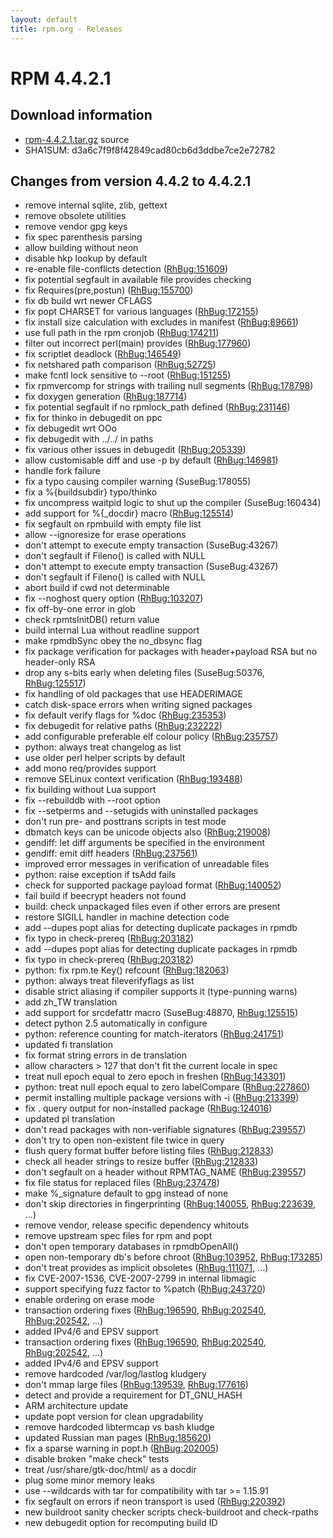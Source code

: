 ```yaml
---
layout: default
title: rpm.org - Releases
---
```


# RPM 4.4.2.1

## Download information
 * [rpm-4.4.2.1.tar.gz](https://ftp.osuosl.org/pub/rpm/releases/rpm-4.4.x/rpm-4.4.2.1.tar.gz) source
 * SHA1SUM: d3a6c7f9f8f42849cad80cb6d3ddbe7ce2e72782

## Changes from version 4.4.2 to 4.4.2.1

 * remove internal sqlite, zlib, gettext
 * remove obsolete utilities
 * remove vendor gpg keys
 * fix spec parenthesis parsing
 * allow building without neon
 * disable hkp lookup by default
 * re-enable file-conflicts detection ([RhBug:151609](https://bugzilla.redhat.com/show_bug.cgi?id=151609))
 * fix potential segfault in available file provides checking
 * fix Requires(pre,postun) ([RhBug:155700](https://bugzilla.redhat.com/show_bug.cgi?id=155700)) 
 * fix db build wrt newer CFLAGS
 * fix popt CHARSET for various languages ([RhBug:172155](https://bugzilla.redhat.com/show_bug.cgi?id=172155))
 * fix install size calculation with excludes in manifest ([RhBug:89661](https://bugzilla.redhat.com/show_bug.cgi?id=89661))
 * use full path in the rpm cronjob ([RhBug:174211](https://bugzilla.redhat.com/show_bug.cgi?id=174211))
 * filter out incorrect perl(main) provides ([RhBug:177960](https://bugzilla.redhat.com/show_bug.cgi?id=177960))
 * fix scriptlet deadlock ([RhBug:146549](https://bugzilla.redhat.com/show_bug.cgi?id=146549))
 * fix netshared path comparison ([RhBug:52725](https://bugzilla.redhat.com/show_bug.cgi?id=52725))
 * make fcntl lock sensitive to --root ([RhBug:151255](https://bugzilla.redhat.com/show_bug.cgi?id=151255))
 * fix rpmvercomp for strings with trailing null segments ([RhBug:178798](https://bugzilla.redhat.com/show_bug.cgi?id=178798))
 * fix doxygen generation ([RhBug:187714](https://bugzilla.redhat.com/show_bug.cgi?id=187714))
 * fix potential segfault if no rpmlock_path defined ([RhBug:231146](https://bugzilla.redhat.com/show_bug.cgi?id=231146))
 * fix for thinko in debugedit on ppc
 * fix debugedit wrt OOo
 * fix debugedit with ../../ in paths
 * fix various other issues in debugedit ([RhBug:205339](https://bugzilla.redhat.com/show_bug.cgi?id=205339))
 * allow customisable diff and use -p by default ([RhBug:146981](https://bugzilla.redhat.com/show_bug.cgi?id=146981))
 * handle fork failure 
 * fix a typo causing compiler warning (SuseBug:178055)
 * fix a %{buildsubdir} typo/thinko
 * fix uncompress waitpid logic to shut up the compiler (SuseBug:160434)
 * add support for %{_docdir} macro ([RhBug:125514](https://bugzilla.redhat.com/show_bug.cgi?id=125514)) 
 * fix segfault on rpmbuild with empty file list
 * allow --ignoresize for erase operations
 * don't attempt to execute empty transaction (SuseBug:43267) 
 * don't segfault if Fileno() is called with NULL
 * don't attempt to execute empty transaction (SuseBug:43267)
 * don't segfault if Fileno() is called with NULL
 * abort build if cwd not determinable 
 * fix --noghost query option ([RhBug:103207](https://bugzilla.redhat.com/show_bug.cgi?id=103207))
 * fix off-by-one error in glob
 * check rpmtsInitDB() return value
 * build internal Lua without readline support
 * make rpmdbSync obey the no_dbsync flag
 * fix package verification for packages with header+payload RSA but no header-only RSA
 * drop any s-bits early when deleting files (SuseBug:50376, [RhBug:125517](https://bugzilla.redhat.com/show_bug.cgi?id=125517))
 * fix handling of old packages that use HEADERIMAGE
 * catch disk-space errors when writing signed packages
 * fix default verify flags for %doc ([RhBug:235353](https://bugzilla.redhat.com/show_bug.cgi?id=235353))
 * fix debugedit for relative paths ([RhBug:232222](https://bugzilla.redhat.com/show_bug.cgi?id=232222))
 * add configurable preferable elf colour policy ([RhBug:235757](https://bugzilla.redhat.com/show_bug.cgi?id=235757))
 * python: always treat changelog as list
 * use older perl helper scripts by default
 * add mono req/provides support
 * remove SELinux context verification ([RhBug:193488](https://bugzilla.redhat.com/show_bug.cgi?id=193488))
 * fix building without Lua support
 * fix --rebuilddb with --root option
 * fix --setperms and --setugids with uninstalled packages
 * don't run pre- and posttrans scripts in test mode
 * dbmatch keys can be unicode objects also ([RhBug:219008](https://bugzilla.redhat.com/show_bug.cgi?id=219008))
 * gendiff: let diff arguments be specified in the environment
 * gendiff: emit diff headers ([RhBug:237561](https://bugzilla.redhat.com/show_bug.cgi?id=237561))
 * improved error messages in verification of unreadable files
 * python: raise exception if tsAdd fails
 * check for supported package payload format ([RhBug:140052](https://bugzilla.redhat.com/show_bug.cgi?id=140052))
 * fail build if beecrypt headers not found
 * build: check unpackaged files even if other errors are present
 * restore SIGILL handler in machine detection code
 * add --dupes popt alias for detecting duplicate packages in rpmdb
 * fix typo in check-prereq ([RhBug:203182](https://bugzilla.redhat.com/show_bug.cgi?id=203182))
 * add --dupes popt alias for detecting duplicate packages in rpmdb
 * fix typo in check-prereq ([RhBug:203182](https://bugzilla.redhat.com/show_bug.cgi?id=203182))
 * python: fix rpm.te Key() refcount ([RhBug:182063](https://bugzilla.redhat.com/show_bug.cgi?id=182063))
 * python: always treat fileverifyflags as list
 * disable strict aliasing if compiler supports it (type-punning warns)
 * add zh_TW translation
 * add support for srcdefattr macro (SuseBug:48870, [RhBug:125515](https://bugzilla.redhat.com/show_bug.cgi?id=125515))
 * detect python 2.5 automatically in configure
 * python: reference counting for match-iterators ([RhBug:241751](https://bugzilla.redhat.com/show_bug.cgi?id=241751))
 * updated fi translation
 * fix format string errors in de translation
 * allow characters > 127 that don't fit the current locale in spec
 * treat null epoch equal to zero epoch in freshen ([RhBug:143301](https://bugzilla.redhat.com/show_bug.cgi?id=143301))
 * python: treat null epoch equal to zero labelCompare ([RhBug:227860](https://bugzilla.redhat.com/show_bug.cgi?id=227860))
 * permit installing multiple package versions with -i ([RhBug:213399](https://bugzilla.redhat.com/show_bug.cgi?id=213399))
 * fix <name>.<arch> query output for non-installed package ([RhBug:124016](https://bugzilla.redhat.com/show_bug.cgi?id=124016))
 * updated pl translation
 * don't read packages with non-verifiable signatures ([RhBug:239557](https://bugzilla.redhat.com/show_bug.cgi?id=239557))
 * don't try to open non-existent file twice in query
 * flush query format buffer before listing files ([RhBug:212833](https://bugzilla.redhat.com/show_bug.cgi?id=212833))
 * check all header strings to resize buffer ([RhBug:212833](https://bugzilla.redhat.com/show_bug.cgi?id=212833))
 * don't segfault on a header without RPMTAG_NAME ([RhBug:239557](https://bugzilla.redhat.com/show_bug.cgi?id=239557))
 * fix file status for replaced files ([RhBug:237478](https://bugzilla.redhat.com/show_bug.cgi?id=237478))
 * make %_signature default to gpg instead of none
 * don't skip directories in fingerprinting ([RhBug:140055](https://bugzilla.redhat.com/show_bug.cgi?id=140055), [RhBug:223639](https://bugzilla.redhat.com/show_bug.cgi?id=223639), ...)
 * remove vendor, release specific dependency whitouts
 * remove upstream spec files for rpm and popt
 * don't open temporary databases in rpmdbOpenAll()
 * open non-temporary db's before chroot ([RhBug:103952](https://bugzilla.redhat.com/show_bug.cgi?id=103952), [RhBug:173285](https://bugzilla.redhat.com/show_bug.cgi?id=173285))
 * don't treat provides as implicit obsoletes ([RhBug:111071](https://bugzilla.redhat.com/show_bug.cgi?id=111071), ...)
 * fix CVE-2007-1536, CVE-2007-2799 in internal libmagic 
 * support specifying fuzz factor to %patch ([RhBug:243720](https://bugzilla.redhat.com/show_bug.cgi?id=243720))
 * enable ordering on erase mode
 * transaction ordering fixes ([RhBug:196590](https://bugzilla.redhat.com/show_bug.cgi?id=196590), [RhBug:202540](https://bugzilla.redhat.com/show_bug.cgi?id=202540), [RhBug:202542](https://bugzilla.redhat.com/show_bug.cgi?id=202542), ...)
 * added IPv4/6 and EPSV support 
 * transaction ordering fixes ([RhBug:196590](https://bugzilla.redhat.com/show_bug.cgi?id=196590), [RhBug:202540](https://bugzilla.redhat.com/show_bug.cgi?id=202540), [RhBug:202542](https://bugzilla.redhat.com/show_bug.cgi?id=202542), ...)
 * added IPv4/6 and EPSV support
 * remove hardcoded /var/log/lastlog kludgery
 * don't mmap large files ([RhBug:139539](https://bugzilla.redhat.com/show_bug.cgi?id=139539), [RhBug:177616](https://bugzilla.redhat.com/show_bug.cgi?id=177616))
 * detect and provide a requirement for DT_GNU_HASH
 * ARM architecture update
 * update popt version for clean upgradability
 * remove hardcoded libtermcap vs bash kludge
 * updated Russian man pages ([RhBug:185620](https://bugzilla.redhat.com/show_bug.cgi?id=185620))
 * fix a sparse warning in popt.h ([RhBug:202005](https://bugzilla.redhat.com/show_bug.cgi?id=202005))
 * disable broken "make check" tests
 * treat /usr/share/gtk-doc/html/ as a docdir
 * plug some minor memory leaks
 * use --wildcards with tar for compatibility with tar >= 1.15.91
 * fix segfault on errors if neon transport is used ([RhBug:220392](https://bugzilla.redhat.com/show_bug.cgi?id=220392))
 * new buildroot sanity checker scripts check-buildroot and check-rpaths
 * new debugedit option for recomputing build ID
